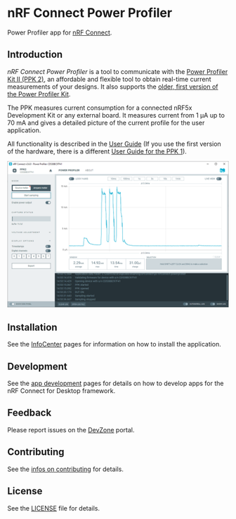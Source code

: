 # nRF Connect Power Profiler

Power Profiler app for [nRF Connect](https://github.com/NordicSemiconductor/pc-nrfconnect-launcher).

## Introduction

*nRF Connect Power Profiler* is a tool to communicate with the [Power Profiler Kit II (PPK 2)](https://www.nordicsemi.com/Software-and-tools/Development-Tools/Power-Profiler-Kit-2), an affordable and flexible tool to obtain real-time current measurements of your designs. It also supports the [older, first version of the Power Profiler Kit](https://www.nordicsemi.com/Software-and-tools/Development-Tools/Power-Profiler-Kit).

The PPK measures current consumption for a connected nRF5x Development Kit or any external board. It measures current from 1 μA up to 70 mA and gives a detailed picture of the current profile for the user application.

All functionality is described in the [User Guide](https://infocenter.nordicsemi.com/topic/ug_ppk2/UG/ppk/PPK_user_guide_Intro.html) (If you use the first version of the hardware, there is a different [User Guide for the PPK 1](https://infocenter.nordicsemi.com/topic/ug_ppk/UG/ppk/PPK_user_guide_Intro.html)).

![screenshot](resources/screenshot.png)

## Installation

See the [InfoCenter](https://infocenter.nordicsemi.com/index.jsp?topic=%2Fstruct_nrftools%2Fstruct%2Fnrftools_nrfconnect.html) pages for information on how to install the application.

## Development

See the [app development](https://nordicsemiconductor.github.io/pc-nrfconnect-docs/) pages for details on how to develop apps for the nRF Connect for Desktop framework.

## Feedback

Please report issues on the [DevZone](https://devzone.nordicsemi.com) portal.

## Contributing

See the [infos on contributing](https://nordicsemiconductor.github.io/pc-nrfconnect-docs/contributing) for details.

## License

See the [LICENSE](LICENSE) file for details.
